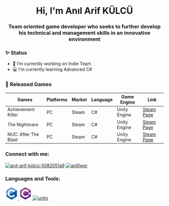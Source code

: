 <h1 align="center">Hi, I'm Anıl Arif KÜLCÜ</h1>
<h3 align="center">Team oriented game developer who seeks to further develop his technical and management skills in an innovative environment</h3>

### :sparkles: Status
- 🧰 I’m currently working on Indie Team
- 💻 I’m currently learning Advanced C#


### 👾 Released Games
Games | Platforms | Market | Language | Game Engine | Link
------------ | -------------  | ------------- | ------------ | ------------- | -------------
Achievement Killer | PC | Steam | C# | Unity Engine | <a href = "https://store.steampowered.com/app/1428320/Achievement_Killer/"> Steam Page </a> 
The Nightmare | PC | Steam | C# | Unity Engine | <a href = "https://store.steampowered.com/app/1372550/The_Nightmare/?beta=0%22%3E"> Steam Page </a> 
NUC: After The Blast | PC | Steam | C# | Unity Engine | <a href = "https://store.steampowered.com/app/1595410/NUC_After_The_Blast/%22%3E"> Steam Page </a> 

<h3 align="left">Connect with me:</h3>
<p align="left">
<a href="https://linkedin.com/in/anıl-arif-külcü-5082051a9" target="blank"><img align="center" src="https://raw.githubusercontent.com/rahuldkjain/github-profile-readme-generator/master/src/images/icons/Social/linked-in-alt.svg" alt="anıl-arif-külcü-5082051a9" height="30" width="40" /></a>
<a href="https://instagram.com/anl0wer" target="blank"><img align="center" src="https://raw.githubusercontent.com/rahuldkjain/github-profile-readme-generator/master/src/images/icons/Social/instagram.svg" alt="anl0wer" height="30" width="40" /></a>
</p>

<h3 align="left">Languages and Tools:</h3>
<p align="left"> <a href="https://www.cprogramming.com/" target="_blank"> <img src="https://raw.githubusercontent.com/devicons/devicon/master/icons/c/c-original.svg" alt="c" width="40" height="40"/> </a> <a href="https://www.w3schools.com/cs/" target="_blank"> <img src="https://raw.githubusercontent.com/devicons/devicon/master/icons/csharp/csharp-original.svg" alt="csharp" width="40" height="40"/> </a> <a href="https://unity.com/" target="_blank"> <img src="https://www.vectorlogo.zone/logos/unity3d/unity3d-icon.svg" alt="unity" width="40" height="40"/> </a> </p>
